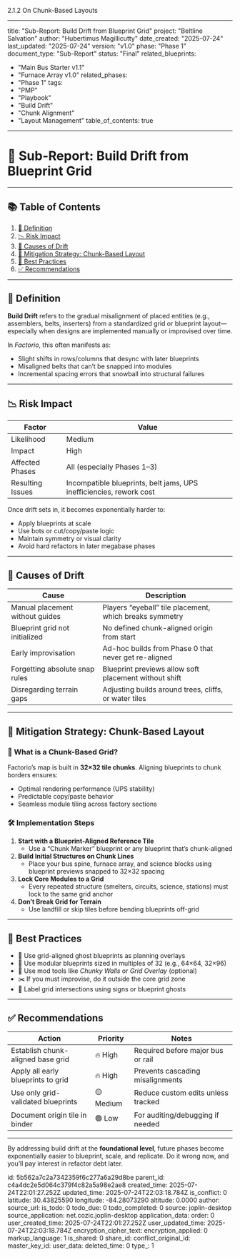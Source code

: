 2.1.2 On Chunk-Based Layouts

---
title: "Sub-Report: Build Drift from Blueprint Grid"
project: "Beltline Salvation"
author: "Hubertimus Magillicutty"
date_created: "2025-07-24"
last_updated: "2025-07-24"
version: "v1.0"
phase: "Phase 1"
document_type: "Sub-Report"
status: "Final"
related_blueprints:
  - "Main Bus Starter v1.1"
  - "Furnace Array v1.0"
related_phases:
  - "Phase 1"
tags:
  - "PMP"
  - "Playbook"
  - "Build Drift"
  - "Chunk Alignment"
  - "Layout Management"
table_of_contents: true
---

# 🧩 Sub-Report: Build Drift from Blueprint Grid

---

## 📚 Table of Contents

1. [📖 Definition](#-definition)  
2. [📉 Risk Impact](#-risk-impact)  
3. [🧱 Causes of Drift](#-causes-of-drift)  
4. [🔧 Mitigation Strategy: Chunk-Based Layout](#-mitigation-strategy-chunk-based-layout)  
5. [📐 Best Practices](#-best-practices)  
6. [✅ Recommendations](#-recommendations)

---

## 📖 Definition

**Build Drift** refers to the gradual misalignment of placed entities (e.g., assemblers, belts, inserters) from a standardized grid or blueprint layout—especially when designs are implemented manually or improvised over time.

In *Factorio*, this often manifests as:
- Slight shifts in rows/columns that desync with later blueprints  
- Misaligned belts that can’t be snapped into modules  
- Incremental spacing errors that snowball into structural failures

---

## 📉 Risk Impact

| Factor            | Value       |
|-------------------|-------------|
| Likelihood        | Medium      |
| Impact            | High        |
| Affected Phases   | All (especially Phases 1–3) |
| Resulting Issues  | Incompatible blueprints, belt jams, UPS inefficiencies, rework cost |

Once drift sets in, it becomes exponentially harder to:
- Apply blueprints at scale  
- Use bots or cut/copy/paste logic  
- Maintain symmetry or visual clarity  
- Avoid hard refactors in later megabase phases

---

## 🧱 Causes of Drift

| Cause                           | Description                                               |
|--------------------------------|-----------------------------------------------------------|
| Manual placement without guides| Players “eyeball” tile placement, which breaks symmetry  |
| Blueprint grid not initialized | No defined chunk-aligned origin from start               |
| Early improvisation            | Ad-hoc builds from Phase 0 that never get re-aligned     |
| Forgetting absolute snap rules | Blueprint previews allow soft placement without shift     |
| Disregarding terrain gaps      | Adjusting builds around trees, cliffs, or water tiles     |

---

## 🔧 Mitigation Strategy: Chunk-Based Layout

### 🧭 What is a Chunk-Based Grid?

Factorio’s map is built in **32×32 tile chunks**. Aligning blueprints to chunk borders ensures:
- Optimal rendering performance (UPS stability)  
- Predictable copy/paste behavior  
- Seamless module tiling across factory sections  

### 🛠 Implementation Steps

1. **Start with a Blueprint-Aligned Reference Tile**
   - Use a “Chunk Marker” blueprint or any blueprint that’s chunk-aligned
2. **Build Initial Structures on Chunk Lines**
   - Place your bus spine, furnace array, and science blocks using blueprint previews snapped to 32×32 spacing
3. **Lock Core Modules to a Grid**
   - Every repeated structure (smelters, circuits, science, stations) must lock to the same grid anchor
4. **Don’t Break Grid for Terrain**
   - Use landfill or skip tiles before bending blueprints off-grid

---

## 📐 Best Practices

- 🔲 Use grid-aligned ghost blueprints as planning overlays  
- 🧱 Use modular blueprints sized in multiples of 32 (e.g., 64×64, 32×96)  
- 🧭 Use mod tools like *Chunky Walls* or *Grid Overlay* (optional)  
- ✂️ If you must improvise, do it outside the core grid zone  
- 💬 Label grid intersections using signs or blueprint ghosts  

---

## ✅ Recommendations

| Action                            | Priority | Notes                              |
|-----------------------------------|----------|-------------------------------------|
| Establish chunk-aligned base grid | 🔥 High  | Required before major bus or rail  |
| Apply all early blueprints to grid| 🔥 High  | Prevents cascading misalignments   |
| Use only grid-validated blueprints| 🟡 Medium| Reduce custom edits unless tracked |
| Document origin tile in binder    | 🟢 Low   | For auditing/debugging if needed   |

---

By addressing build drift at the **foundational level**, future phases become exponentially easier to blueprint, scale, and replicate. Do it wrong now, and you’ll pay interest in refactor debt later.



id: 5b562a7c2a7342359f6c277a6a29d8be
parent_id: c4a4dc2e5d064c379f4c82a5a98e2ae8
created_time: 2025-07-24T22:01:27.252Z
updated_time: 2025-07-24T22:03:18.784Z
is_conflict: 0
latitude: 30.43825590
longitude: -84.28073290
altitude: 0.0000
author: 
source_url: 
is_todo: 0
todo_due: 0
todo_completed: 0
source: joplin-desktop
source_application: net.cozic.joplin-desktop
application_data: 
order: 0
user_created_time: 2025-07-24T22:01:27.252Z
user_updated_time: 2025-07-24T22:03:18.784Z
encryption_cipher_text: 
encryption_applied: 0
markup_language: 1
is_shared: 0
share_id: 
conflict_original_id: 
master_key_id: 
user_data: 
deleted_time: 0
type_: 1